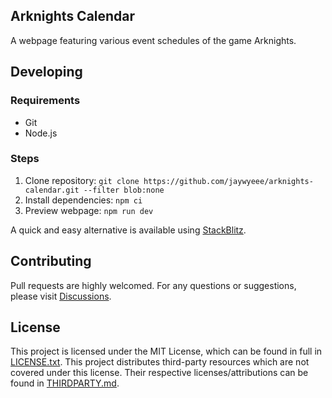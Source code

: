 ## Arknights Calendar
A webpage featuring various event schedules of the game Arknights.

## Developing
### Requirements
* Git
* Node.js

### Steps
1. Clone repository: `git clone https://github.com/jaywyeee/arknights-calendar.git --filter blob:none`
2. Install dependencies: `npm ci`
3. Preview webpage: `npm run dev`

A quick and easy alternative is available using [StackBlitz](https://stackblitz.com/github/jaywyeee/arknights-calendar).

## Contributing
Pull requests are highly welcomed. For any questions or suggestions, please visit [Discussions](https://github.com/jaywyeee/arknights-calendar/discussions).

## License
This project is licensed under the MIT License, which can be found in full in [LICENSE.txt](LICENSE.txt). This project distributes third-party resources which are not covered under this license. Their respective licenses/attributions can be found in [THIRDPARTY.md](THIRDPARTY.md).
